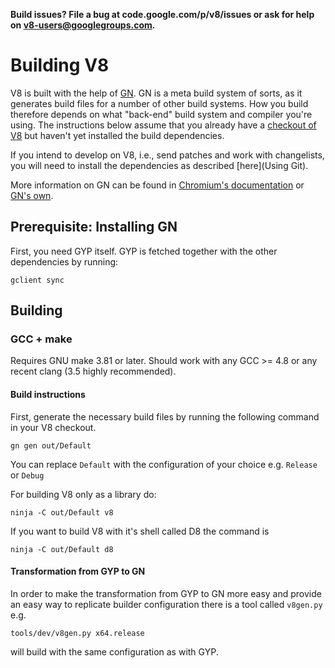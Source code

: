 **Build issues? File a bug at code.google.com/p/v8/issues or ask for help on v8-users@googlegroups.com.**

# Building V8

V8 is built with the help of [GN](https://chromium.googlesource.com/chromium/src/+/master/tools/gn/docs). GN is a meta build system of sorts, as it generates build files for a number of other build systems. How you build therefore depends on what "back-end" build system and compiler you're using.
The instructions below assume that you already have a [checkout of V8](using_git.md) but haven't yet installed the build dependencies.

If you intend to develop on V8, i.e., send patches and work with changelists, you will need to install the dependencies as described [here](Using Git).

More information on GN can be found in [Chromium's documentation](https://www.chromium.org/developers/gn-build-configuration) or [GN's own](https://chromium.googlesource.com/chromium/src/+/master/tools/gn/docs).

## Prerequisite: Installing GN

First, you need GYP itself. GYP is fetched together with the other dependencies by running:

```
gclient sync
```

## Building

### GCC + make

Requires GNU make 3.81 or later. Should work with any GCC >= 4.8 or any recent clang (3.5 highly recommended).

#### Build instructions

First, generate the necessary build files by running the following command in your V8 checkout.

```
gn gen out/Default
```

You can replace ```Default``` with the configuration of your choice e.g. ```Release``` or ```Debug```

For building V8 only as a library do:

```
ninja -C out/Default v8
```

If you want to build V8 with it's shell called D8 the command is

```
ninja -C out/Default d8
```

#### Transformation from GYP to GN

In order to make the transformation from GYP to GN more easy and provide an easy way to replicate builder configuration there is a tool called ```v8gen.py``` e.g. 

```tools/dev/v8gen.py x64.release```

will build with the same configuration as with GYP.
